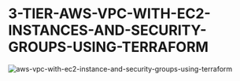 # 3-TIER-AWS-VPC-WITH-EC2-INSTANCES-AND-SECURITY-GROUPS-USING-TERRAFORM


![aws-vpc-with-ec2-instance-and-security-groups-using-terraform](https://user-images.githubusercontent.com/128609800/234236566-366ceabd-e119-4900-b8d5-837e59ac4f48.jpg)
